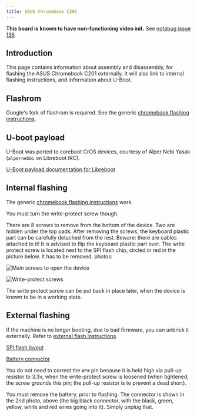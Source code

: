 ```yaml
---
title: ASUS Chromebook C201
---
```


**This board is known to have non-functioning video init.** See [notabug issue
136](https://notabug.org/libreboot/lbmk/issues/136).

## Introduction

This page contains information about assembly and disassembly, for flashing
the ASUS Chromebook C201 externally. It will also link to internal flashing
instructions, and information about U-Boot.

## Flashrom

Google's fork of flashrom is required. See the generic [chromebook flashing
instructions](chromebooks).

## U-boot payload

U-Boot was ported to coreboot CrOS devices, courtesy of Alper Nebi Yasak
(`alpernebbi` on Libreboot IRC).

[U-Boot payload documentation for Libreboot](../../uboot/)

## Internal flashing

The generic [chromebook flashing instructions](chromebooks) work.

You must turn the write-protect screw though.

There are 8 screws to remove from the bottom of the device. Two are hidden
under the top pads. After removing the screws, the keyboard plastic part can be
carefully detached from the rest. Beware: there are cables attached to it! It
is advised to flip the keyboard plastic part over. The write protect screw is
located next to the SPI flash chip, circled in red in the picture below. It has
to be removed. photos:

![Main screws to open the device](https://av.libreboot.org/c201/screws.jpg)

![Write-protect screws](https://av.libreboot.org/c201/wp-screw.jpg)

The write protect screw can be put back in place later, when the device
is known to be in a working state.

## External flashing


If the machine is no longer booting, due to bad firmware, you can unbrick
it externally. Refer to [external flash instructions](spi).

[SPI flash layout](https://av.libreboot.org/c201/spi-flash-layout.jpg)

[Battery connector](https://av.libreboot.org/c201/battery-connector.jpg)

You do not need to correct the `WP#` pin because it is held high via pull-up
resistor to 3.3v, when the write-protect screw is loosened (when tightened,
the screw grounds this pin; the pull-up resistor is to prevent a dead short).

You must remove the battery, prior to flashing. The connector is shown in
the 2nd photo, above (the big black connector, with the black, green, yellow,
white and red wires going into it). Simply unplug that.
